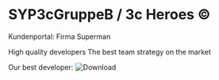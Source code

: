 # SYP3cGruppeB / 3c Heroes ©

 Kundenportal: Firma Superman
 
 
 High quality developers
 The best team strategy on the market
 
 Our best developer:
 ![Download](https://user-images.githubusercontent.com/91054102/158330430-a47ea2b1-59b1-467e-8afe-fab74b4ff166.jpg)



